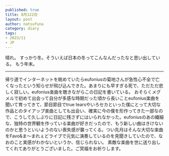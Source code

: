 ```yaml
--- 
published: true
title: 8月122日
layout: post
author: natsufuna
category: diary
tags: 
- 2023/11
- JP
---
```


晴れ。
すっかり冬。そういえば日本の冬ってこんなんだったなと思い出している。
もう年末。

---

帰り道でインターネットを眺めていたらeufoniusの菊地さんが急性心不全で亡くなったという知らせが飛び込んできた。あまりにも早すぎる死で、ただただ悲しく寂しい。eufonius楽曲を聴きながらこの日記を書いている。
おそらくメグメルで初めて出会って自分が多感な時期だった頃から長いことeufonius楽曲を聞いて育ってきて、節目節目でtrue tearsやいろセカといった僕にとって大切な作品とのタイアップ楽曲としても出会い、確実に今の僕を形作ってきた一部なので、こうして久しぶりに日記に残さずにはいられなかった。eufoniusのあの繊細な、独特の世界観を作っている楽曲が好きだったので、もう新しい曲はきけないのかと思うといいようのない喪失感が襲ってくる。つい先月はそんな大切な楽曲をFavo&ま～まれぇどライブで元気に演奏しているのを見聞きしていたので、なおのこと実感がわかないというか、信じられない。
素敵な楽曲を世に送り出してくれてありがとうございました。ご冥福をお祈りします。